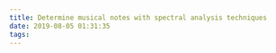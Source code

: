 ```yaml
---
title: Determine musical notes with spectral analysis techniques
date: 2019-08-05 01:31:35
tags:
---
```

